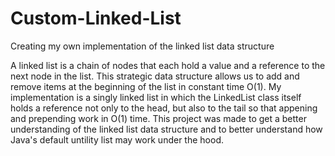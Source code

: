 # Custom-Linked-List
Creating my own implementation of the linked list data structure

A linked list is a chain of nodes that each hold a value and a reference to the next node in the list.
This strategic data structure allows us to add and remove items at the beginning of the list in constant time O(1).
My implementation is a singly linked list in which the LinkedList class itself holds a reference not only to the head, but also to the tail so that appening and prepending work in O(1) time.
This project was made to get a better understanding of the linked list data structure and to better understand how Java's default untility list may work under the hood.

